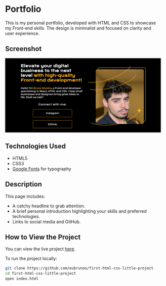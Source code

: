 ﻿# Portfolio

This is my personal portfolio, developed with HTML and CSS to showcase my Front-end skills. The design is minimalist and focused on clarity and user experience.

## Screenshot

![Portfolio Screenshot](assets\screenshot_project.png)

## Technologies Used

- HTML5
- CSS3
- [Google Fonts](https://fonts.google.com/) for typography

## Description

This page includes:
- A catchy headline to grab attention.
- A brief personal introduction highlighting your skills and preferred technologies.
- Links to social media and GitHub.

## How to View the Project

You can view the live project [here](https://eubrunoo.github.io/first-html-css-little-project/).

To run the project locally:
```bash
git clone https://github.com/eubrunoo/first-html-css-little-project
cd first-html-css-little-project
open index.html
